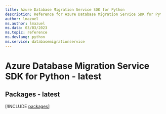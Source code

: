 ```yaml
---
title: Azure Database Migration Service SDK for Python
description: Reference for Azure Database Migration Service SDK for Python
author: lmazuel
ms.author: lmazuel
ms.data: 03/03/2023
ms.topic: reference
ms.devlang: python
ms.service: databasemigrationservice
---
```

# Azure Database Migration Service SDK for Python - latest
## Packages - latest
[!INCLUDE [packages](database-migration-service-index.md)]